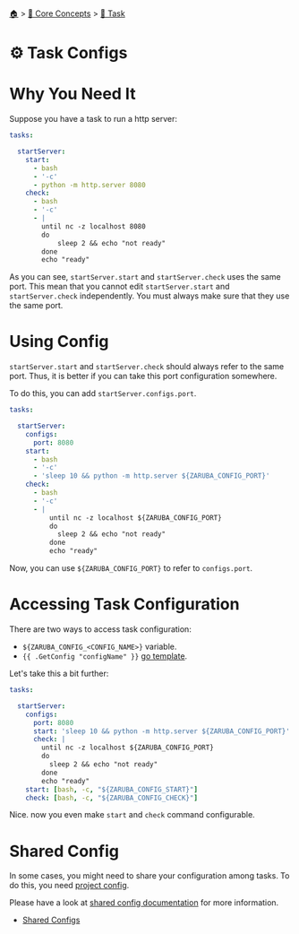 <!--startTocHeader-->
[🏠](../../../README.md) > [🧠 Core Concepts](../../README.md) > [🔨 Task](../README.md)
# ⚙️ Task Configs
<!--endTocHeader-->

# Why You Need It

Suppose you have a task to run a http server:

```yaml
tasks:

  startServer:
    start:
      - bash
      - '-c'
      - python -m http.server 8080
    check:
      - bash
      - '-c'
      - |
        until nc -z localhost 8080
        do 
            sleep 2 && echo "not ready"
        done
        echo "ready"
```

As you can see, `startServer.start` and `startServer.check` uses the same port. This mean that you cannot edit `startServer.start` and `startServer.check` independently. You must always make sure that they use the same port.

# Using Config

`startServer.start` and `startServer.check` should always refer to the same port. Thus, it is better if you can take this port configuration somewhere.

To do this, you can add `startServer.configs.port`.

```yaml
tasks:

  startServer:
    configs:
      port: 8080
    start:
      - bash
      - '-c'
      - 'sleep 10 && python -m http.server ${ZARUBA_CONFIG_PORT}'
    check:
      - bash
      - '-c'
      - |
          until nc -z localhost ${ZARUBA_CONFIG_PORT}
          do 
            sleep 2 && echo "not ready"
          done
          echo "ready"
```

Now, you can use  `${ZARUBA_CONFIG_PORT}` to refer to `configs.port`.

# Accessing Task Configuration

There are two ways to access task configuration:

* `${ZARUBA_CONFIG_<CONFIG_NAME>}` variable.
* `{{ .GetConfig "configName" }}` [go template](../../go-template.md).

Let's take this a bit further:

```yaml
tasks:

  startServer:
    configs:
      port: 8080
      start: 'sleep 10 && python -m http.server ${ZARUBA_CONFIG_PORT}'
      check: | 
        until nc -z localhost ${ZARUBA_CONFIG_PORT}
        do 
          sleep 2 && echo "not ready"
        done
        echo "ready"
    start: [bash, -c, "${ZARUBA_CONFIG_START}"]
    check: [bash, -c, "${ZARUBA_CONFIG_CHECK}"]
```

Nice. now you even make `start` and `check` command configurable.

# Shared Config

In some cases, you might need to share your configuration among tasks. To do this, you need [project config](../../project/project-configs.md).

Please have a look at [shared config documentation](./shared-configs.md) for more information.


<!--startTocSubtopic-->
- [Shared Configs](shared-configs.md)
<!--endTocSubtopic-->